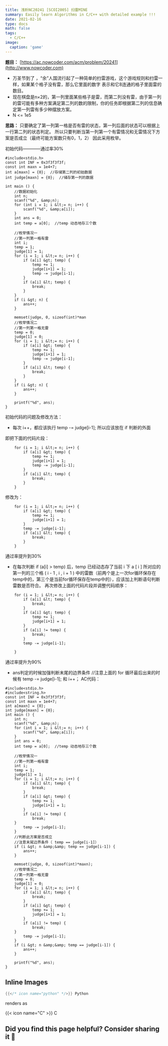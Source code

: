 ```yaml
---
title: 浅析NC20241 [SCOI2005] 扫雷MINE
summary: Easily learn Algorithms in C/C++ with detailed example !!!
date: 2021-02-16
type: docs
math: false
tags:
  - C/C++
image:
  caption: 'game'
---
```


**题目：**
[https://ac.nowcoder.com/acm/problem/20241](http://www.nowcoder.com) 
- 万圣节到了 ，“余”人国流行起了一种简单的扫雷游戏，这个游戏规则和扫雷一样，如果某个格子没有雷，那么它里面的数字 表示和它8连通的格子里面雷的数目。
- 现在棋盘是n×2的，第一列里面某些格子是雷，而第二列没有雷，由于第一列的雷可能有多种方案满足第二列的数的限制，你的任务即根据第二列的信息确定第一列雷有多少种摆放方案。
- N &lt;= 1e5

**思路：**
只要确定了第一列第一格是否有雷的状态，第一列后面的状态可以根据上一行第二列的状态判定。
所以只要判断当第一列第一个有雷情况和无雷情况下方案是否成立（最终可能方案数只有0，1，2）
因此采用枚举。

初始代码————通过率30%

```
#include<stdio.h>
const int INF = 0x3f3f3f3f;
const int maxn = 1e4+7;
int a[maxn] = {0};  //存储第二列的初始数据
int judge[maxn] = {0};  //储存第一列的数据
 
int main () {
    //数据初始化
    int n;
    scanf("%d", &amp;n);
    for (int i = 1; i &lt;= n; i++) {
        scanf("%d", &amp;a[i]);
    }
    int ans = 0;
    int temp = a[0];  //temp 动态地存三个数
    
    //枚举情况一
    //第一列第一格有雷
    int i;
    temp = 1;  
    judge[1] = 1;
    for (i = 1; i &lt;= n; i++) {
        if (a[i] &gt; temp) {
            temp += 1;
            judge[i+1] = 1;
            temp -= judge[i-1];
        }
        if (a[i] &lt; temp) {
            break;
        }
    }
    if (i &gt; n) {
        ans++;
    }
     
    memset(judge, 0, sizeof(int)*man
    //枚举情况二
    //第一列第一格无雷
    temp = 0;
    judge[1] = 0;
    for (i = 1; i &lt;= n; i++) {
        if (a[i] &gt; temp) {
            temp += 1;
            judge[i+1] = 1;
            temp -= judge[i-1];
        }
        if (a[i] &lt; temp) {
            break;
        }
    }
    if (i &gt; n) {
        ans++;
    }
     
    printf("%d", ans);
}
```
初始代码的问题及修改方法：
- 每次 i++，都应该执行 temp -= judge[i-1]; 所以应该放在 if 判断的外面 

即把下面的代码片段：
```
    for (i = 1; i &lt;= n; i++) {
        if (a[i] &gt; temp) {
            temp += 1;
            judge[i+1] = 1;
            temp -= judge[i-1];
        }
        if (a[i] &lt; temp) {
            break;
        }
    }
```
修改为：
```
    for (i = 1; i &lt;= n; i++) {
        if (a[i] &gt; temp) {
            temp += 1;
            judge[i+1] = 1;
        }
        temp -= judge[i-1];
        if (a[i] &lt; temp) {
            break;
        }
    }
```
通过率提升到30%
- 在每次判断 if (a[i] &gt; temp) 后，temp 已经动态存了当前 i 下 a [ i ] 所对应的第一列的三个格 ( i - 1 , i , i + 1 ) 中的雷数（前两个是上一次for循环保存在temp中的，第三个是当前for循环保存在temp中的），应该加上判断语句判断雷数是否符合。
再次修改上面的代码片段并调整代码顺序：
```
    for (i = 1; i &lt;= n; i++) {
        if (a[i] &lt; temp) {
            break;
        }      
        if (a[i] &gt; temp) {
            temp += 1;
            judge[i+1] = 1;
        }
        if (a[i] != temp) {
            break;
        }
        temp -= judge[i-1];

    }
```
通过率提升为90%

- ans判定的时候加强判断末尾的边界条件
  //注意上面的 for 循环最后出来的时候有 temp -= judge[i-1];  和  i++；
AC代码：

```
#include<stdio.h>
#include<string.h>
const int INF = 0x3f3f3f3f;
const int maxn = 1e4+7;
int a[maxn] = {0};
int judge[maxn] = {0};
int main () {
    int n;
    scanf("%d", &amp;n);
    for (int i = 1; i &lt;= n; i++) {
        scanf("%d", &amp;a[i]);
    }
    int ans = 0;
    int temp = a[0];  //temp 动态地存三个数
 
    //枚举情况一
    //第一列第一格有雷
    int i;
    temp = 1; 
    judge[1] = 1;
    for (i = 1; i &lt;= n; i++) {
        if (a[i] &lt; temp) {
            break;
        }
        if (a[i] &gt; temp) {
            temp += 1;
            judge[i+1] = 1;
        }
        if (a[i] != temp) {
        	break;
	}	 
        temp -= judge[i-1];
    }
    //判断此方案是否成立 
    //注意末尾边界条件（ temp == judge[i-1]）
    if (i &gt; n &amp;&amp; temp == judge[i-1]) {
        ans++;
    }
 
    memset(judge, 0, sizeof(int)*maxn);
    //枚举情况二
    //第一列第一格无雷
    temp = 0;
    judge[1] = 0;
    for (i = 1; i &lt;= n; i++) {
        if (a[i] &lt; temp) {
            break;
        }
        if (a[i] &gt; temp) {
            temp += 1;
            judge[i+1] = 1;
        }
        if (a[i] != temp) {
        	break;
	} 	
        temp -= judge[i-1];
    }
    if (i &gt; n &amp;&amp; temp == judge[i-1]) {
        ans++;
    }
 
    printf("%d", ans);
}
```

## Inline Images

```go
{{</* icon name="python" */>}} Python
```

renders as

{{< icon name="C" >}} C

## Did you find this page helpful? Consider sharing it 🙌
